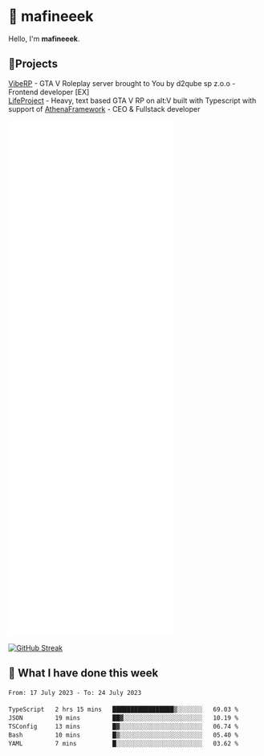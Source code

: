 # 👋 mafineeek
Hello, I'm **mafineeek**.

## 📝Projects

[VibeRP](https://v-rp.pl) - GTA V Roleplay server brought to You by d2qube sp z.o.o - Frontend developer [EX]
<br>
[LifeProject](https://github.com/LifeProject-Roleplay/) - Heavy, text based GTA V RP on alt:V built with Typescript with support of [AthenaFramework](https://github.com/Athena-Roleplay-Framework/) - CEO & Fullstack developer

![](./github-metrics.svg)

[![GitHub Streak](https://streak-stats.demolab.com/?user=mafineeek)](https://git.io/streak-stats)

## 📰 What I have done this week
<!--START_SECTION:waka-->

```txt
From: 17 July 2023 - To: 24 July 2023

TypeScript   2 hrs 15 mins   █████████████████▒░░░░░░░   69.03 %
JSON         19 mins         ██▓░░░░░░░░░░░░░░░░░░░░░░   10.19 %
TSConfig     13 mins         █▓░░░░░░░░░░░░░░░░░░░░░░░   06.74 %
Bash         10 mins         █▒░░░░░░░░░░░░░░░░░░░░░░░   05.40 %
YAML         7 mins          █░░░░░░░░░░░░░░░░░░░░░░░░   03.62 %
```

<!--END_SECTION:waka-->
